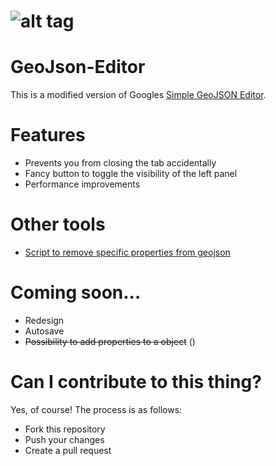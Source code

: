 ![alt tag](https://raw.github.com/tomscholz/geojson-editor/master/images/logo.gif)
===========
# GeoJson-Editor
This is a modified version of Googles [Simple GeoJSON Editor](https://google-developers.appspot.com/maps/documentation/utils/geojson/).

# Features
* Prevents you from closing the tab accidentally
* Fancy button to toggle the visibility of the left panel
* Performance improvements

# Other tools
* [Script to remove specific properties from geojson](https://gist.github.com/tomscholz/defaa75b7bcb3f2b21b5f047acdd8f77)

# Coming soon...
* Redesign
* Autosave
* ~~Possibility to add properties to a object~~ ()

# Can I contribute to this thing?
Yes, of course! The process is as follows:

* Fork this repository
* Push your changes
* Create a pull request
